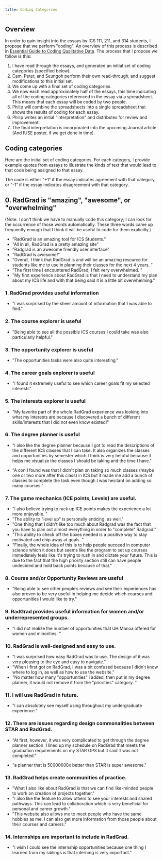 ```yaml
---
title: Coding Categories
---
```


## Overview

In order to gain insight into the essays by ICS 111, 211, and 314 students, I propose that we perform "coding".  An overview of this process is described in [Essential Guide to Coding Qualitative Data](https://delvetool.com/guide). The process that I propose we follow is this:

  1. I have read through the essays, and generated an initial set of coding categories (specified below). 
  2. Cam, Peter, and Seungoh perform their own read-through, and suggest modifications to this initial set.
  3. We come up with a final set of coding categories. 
  4. We now each read approximately half of the essays, this time indicating all of the coding categories referenced in the essay via a spreadsheet.  This means that each essay will be coded by two people.
  5. Philip will combine the spreadsheets into a single spreadsheet that shows the results of coding for each essay. 
  6. Philip writes an initial "interpretation" and distributes for review and improvement.
  7. The final interpretation is incorporated into the upcoming Journal article. (And IUSE poster, if we get done in time).


## Coding categories

Here are the initial set of coding categories.  For each category, I provide example quotes from essays to illustrate the kinds of text that would lead to that code being assigned to that essay.

The code is either "+1" if the essay indicates agreement with that category, or "-1" if the essay indicates disagreement with that category.

## 0. RadGrad is "amazing", "awesome", or "overwhelming"
(Note: I don't think we have to manually code this category; I can look for the occurrence of those words automatically. These three words came up frequently enough that I think it will be useful to code for them explicitly.)

* "RadGrad is an amazing tool for ICS Students."
* "All in all, RadGrad is a pretty amazing site"
* "Radgrad is an awesome friendly user interface"
* "RadGrad is awesome!"
* "Overall, I think that RadGrad is and will be an amazing resource for students like me to use in planning their classes for the next 4 years. "
* "The first time I encountered RadGrad, I felt very overwhelmed. "
* "My first experience about RadGrad is that I need to understand my plan about my ICS life and with that being said it is a little bit overwhelming."

### 1. RadGrad provides useful information

* "I was surprised by the sheer amount of information that I was able to find."

### 2. The course explorer is useful

* "Being able to see all the possible ICS courses I could take was also particularly helpful."

### 3. The opportunity explorer is useful

* "The opportunities tasks were also quite interesting."

### 4. The career goals explorer is useful

* "I found it extremely useful to see which career goals fit my selected interests"

### 5. The interests explorer is useful

* "My favorite part of the whole RadGrad experience was looking into what my interests are because I discovered a bunch of different skills/interests that I did not even know existed!"

### 6. The degree planner is useful

* "I also like the degree planner because I got to read the descriptions of the different ICS classes that I can take. It also organizes the classes and opportunities by semester which I think is very helpful because it helps me visualize the classes I should be taking and the time I have."

* "A con I found was that I didn't plan on taking so much classes (maybe one or two more after this class) in ICS but it made me add a bunch of classes to complete the task even though I was hesitant on adding so many courses."

### 7. The game mechanics (ICE points, Levels) are useful.

* "I also believe trying to rack up ICE points makes the experience a lot more enjoyable. "
* "The ability to "level up" is personally enticing, as well."
* "One thing that I didn't like too much about Radgrad was the fact that you have to plan out almost everything in order to "complete" Radgrad."
* "This ability to check off the boxes needed is a positive way to stay motivated and chip away at goals. "
* "Finally, the whole idea of this is to help people succeed in computer science which it does but seems like the program to set up courses immediately feels like it's trying to rush in and dictate your future. This is due to the fact that the high priority section still can have people undecided and hold back points because of that."

### 8. Course and/or Opportunity Reviews are useful

* "Being able to see other people’s reviews and see their experiences has also proven to be very useful in helping me decide which courses and opportunities I would like to try."

### 9. RadGrad provides useful information for women and/or underrepresented groups.

* "I did not realize the number of opportunities that UH Manoa offered for women and minorities. "

### 10. RadGrad is well-designed and easy to use.

* "I was surprised how easy RadGrad was to use. The design of it was very pleasing to the eye and easy to navigate."
* "When I first got on RadGrad, I was a bit confused because I didn't know where to log in, as well as how to use the website."
* "No matter how many "opportunities" i added, then put in my degree planner, it would not remove it from the "priorities" category. "

### 11. I will use RadGrad in future.

* "I can absolutely see myself using throughout my undergraduate experience."

### 12. There are issues regarding design commonalities between STAR and RadGrad.

* "At first, however, it was very complicated to get through the degree planner section. I lined up my schedule on RadGrad that meets the graduation requirements on my STAR GPS but it said it was not completed."

* "a planner that is 50000000x better than STAR is super awesome."

### 13. RadGrad helps create communities of practice.

* "What I also like about RadGrad is that we can find like-minded people to work on creation of projects together."
* "I also like the feature to allow others to see your interests and shared pathways. This can lead to collaboration which is very beneficial for personal and career growth."
* "This website also allows me to meet people who have the same hobbies as me. I can also get more information from those people about their courses and careers."

### 14. Internships are important to include in RadGrad.

* "I wish I could see the internship opportunities because one thing I learned from my siblings is that interning is very important."
